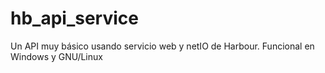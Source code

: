# hb_api_service
Un API muy básico usando servicio web y netIO de Harbour. Funcional en Windows y GNU/Linux
